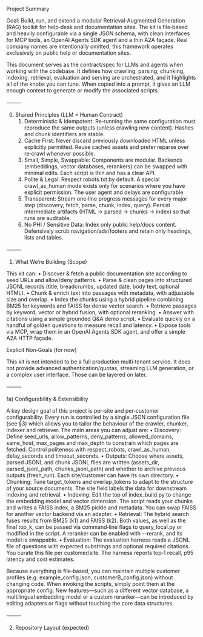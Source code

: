 Project Summary

Goal: Build, run, and extend a modular Retrieval‑Augmented Generation (RAG) toolkit for help‑desk and documentation sites.  The kit is file‑based and heavily configurable via a single JSON schema, with clean interfaces for MCP tools, an OpenAI Agents SDK agent and a thin A2A façade.  Real company names are intentionally omitted; this framework operates exclusively on public help or documentation sites.

This document serves as the contract/spec for LLMs and agents when working with the codebase.  It defines how crawling, parsing, chunking, indexing, retrieval, evaluation and serving are orchestrated, and it highlights all of the knobs you can tune.  When copied into a prompt, it gives an LLM enough context to generate or modify the associated scripts.

⸻

0) Shared Principles (LLM × Human Contract)
	1.	Deterministic & Idempotent: Re‑running the same configuration must reproduce the same outputs (unless crawling new content).  Hashes and chunk identifiers are stable.
	2.	Cache First: Never discard previously downloaded HTML unless explicitly permitted.  Reuse cached assets and prefer reparse over re‑crawl whenever possible.
	3.	Small, Simple, Swappable: Components are modular.  Backends (embeddings, vector databases, rerankers) can be swapped with minimal edits.  Each script is thin and has a clear API.
	4.	Polite & Legal: Respect robots.txt by default.  A special crawl_as_human mode exists only for scenarios where you have explicit permission.  The user agent and delays are configurable.
	5.	Transparent: Stream one‑line progress messages for every major step (discovery, fetch, parse, chunk, index, query).  Persist intermediate artifacts (HTML → parsed → chunks → index) so that runs are auditable.
	6.	No PHI / Sensitive Data: Index only public help/docs content.  Defensively scrub navigation/ads/footers and retain only headings, lists and tables.

⸻

1) What We’re Building (Scope)

This kit can:
	•	Discover & fetch a public documentation site according to seed URLs and allow/deny patterns.
	•	Parse & clean pages into structured JSONL records (title, breadcrumbs, updated date, body text, optional HTML).
	•	Chunk & enrich text into passages with metadata, with adjustable size and overlap.
	•	Index the chunks using a hybrid pipeline combining BM25 for keywords and FAISS for dense vector search.
	•	Retrieve passages by keyword, vector or hybrid fusion, with optional reranking.
	•	Answer with citations using a simple grounded Q&A demo script.
	•	Evaluate quickly on a handful of golden questions to measure recall and latency.
	•	Expose tools via MCP, wrap them in an OpenAI Agents SDK agent, and offer a simple A2A HTTP façade.

Explicit Non‑Goals (for now)

This kit is not intended to be a full production multi‑tenant service.  It does not provide advanced authentication/quotas, streaming LLM generation, or a complex user interface.  Those can be layered on later.

⸻

1a) Configurability & Extensibility

A key design goal of this project is per‑site and per‑customer configurability.  Every run is controlled by a single JSON configuration file (see §3) which allows you to tailor the behaviour of the crawler, chunker, indexer and retriever.  The main areas you can adjust are:
	•	Discovery: Define seed_urls, allow_patterns, deny_patterns, allowed_domains, same_host, max_pages and max_depth to constrain which pages are fetched.  Control politeness with respect_robots, crawl_as_human, delay_seconds and timeout_seconds.
	•	Outputs: Choose where assets, parsed JSONL and chunk JSONL files are written (assets_dir, parsed_jsonl_path, chunks_jsonl_path) and whether to archive previous outputs (fresh_run).  Each site/customer can have its own directory.
	•	Chunking: Tune target_tokens and overlap_tokens to adapt to the structure of your source documents.  The site field labels the data for downstream indexing and retrieval.
	•	Indexing: Edit the top of index_build.py to change the embedding model and vector dimension.  The script reads your chunks and writes a FAISS index, a BM25 pickle and metadata.  You can swap FAISS for another vector backend via an adapter.
	•	Retrieval: The hybrid search fuses results from BM25 (k1) and FAISS (k2).  Both values, as well as the final top_k, can be passed via command‑line flags to query_local.py or modified in the script.  A reranker can be enabled with --rerank, and its model is swappable.
	•	Evaluation: The evaluation harness reads a JSONL file of questions with expected substrings and optional required citations.  You curate this file per customer/site.  The harness reports top‑1 recall, p95 latency and cost estimates.

Because everything is file‑based, you can maintain multiple customer profiles (e.g. example_config.json, customerB_config.json) without changing code.  When invoking the scripts, simply point them at the appropriate config.  New features—such as a different vector database, a multilingual embedding model or a custom reranker—can be introduced by editing adapters or flags without touching the core data structures.

⸻

2) Repository Layout (expected)